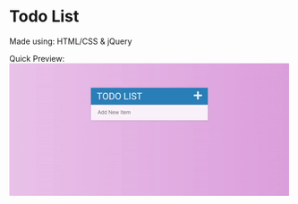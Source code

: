 # Todo List

Made using: HTML/CSS & jQuery  

Quick Preview:  
![Preview of the todo list](./assests/resources/todo_list_preview.gif)

